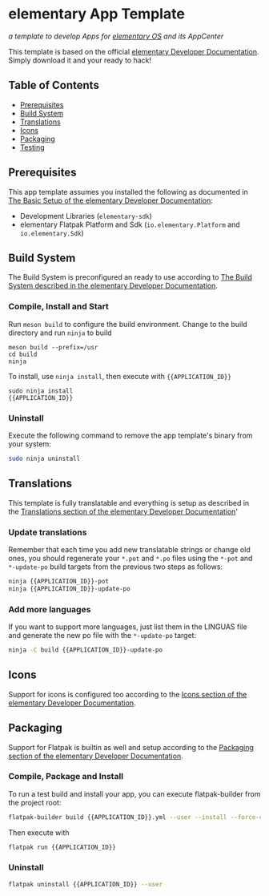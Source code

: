 # elementary App Template

_a template to develop Apps for [elementary OS](https://elementary.io/) and its AppCenter_

This template is based on the official [elementary Developer Documentation](https://docs.elementary.io/develop/). Simply download it and your ready to hack!

## Table of Contents

- [Prerequisites](#prerequisites)
- [Build System](#build-system)
- [Translations](#translations)
- [Icons](#icons)
- [Packaging](#packaging)
- [Testing](#testing)

## Prerequisites

This app template assumes you installed the following as documented in [The Basic Setup of the elementary Developer Documentation](https://docs.elementary.io/develop/writing-apps/the-basic-setup):

- Development Libraries (`elementary-sdk`)
- elementary Flatpak Platform and Sdk (`io.elementary.Platform` and `io.elementary.Sdk`)

## Build System

The Build System is preconfigured an ready to use according to [The Build System described in the elementary Developer Documentation](https://docs.elementary.io/develop/writing-apps/our-first-app/the-build-system).

### Compile, Install and Start

Run `meson build` to configure the build environment. Change to the build directory and run `ninja` to build

    meson build --prefix=/usr
    cd build
    ninja

To install, use `ninja install`, then execute with `{{APPLICATION_ID}}`

    sudo ninja install
    {{APPLICATION_ID}}

### Uninstall

Execute the following command to remove the app template's binary from your system:

```bash
sudo ninja uninstall
```

## Translations

This template is fully translatable and everything is setup as described in the [Translations section of the elementary Developer Documentation](https://docs.elementary.io/develop/writing-apps/our-first-app/translations)'

### Update translations

Remember that each time you add new translatable strings or change old ones, you should regenerate your `*.pot` and `*.po` files using the `*-pot` and `*-update-po` build targets from the previous two steps as follows:

```bash
ninja {{APPLICATION_ID}}-pot
ninja {{APPLICATION_ID}}-update-po
```

### Add more languages

If you want to support more languages, just list them in the LINGUAS file and generate the new po file with the `*-update-po` target:

```bash
ninja -C build {{APPLICATION_ID}}-update-po
```

## Icons

Support for icons is configured too according to the [Icons section of the elementary Developer Documentation](https://docs.elementary.io/develop/writing-apps/our-first-app/icons).

## Packaging

Support for Flatpak is builtin as well and setup according to the [Packaging section of the elementary Developer Documentation](https://docs.elementary.io/develop/writing-apps/our-first-app/packaging).

### Compile, Package and Install

To run a test build and install your app, you can execute flatpak-builder from the project root:

```bash
flatpak-builder build {{APPLICATION_ID}}.yml --user --install --force-clean --install-deps-from=appcenter
```

Then execute with

```bash
flatpak run {{APPLICATION_ID}}
```

### Uninstall

```bash
flatpak uninstall {{APPLICATION_ID}} --user
```